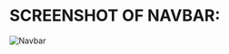 # SCREENSHOT OF NAVBAR:

![Navbar](https://user-images.githubusercontent.com/67833888/197088374-fe1ce64d-5b28-4462-9a3d-cb0b96b82427.png)



